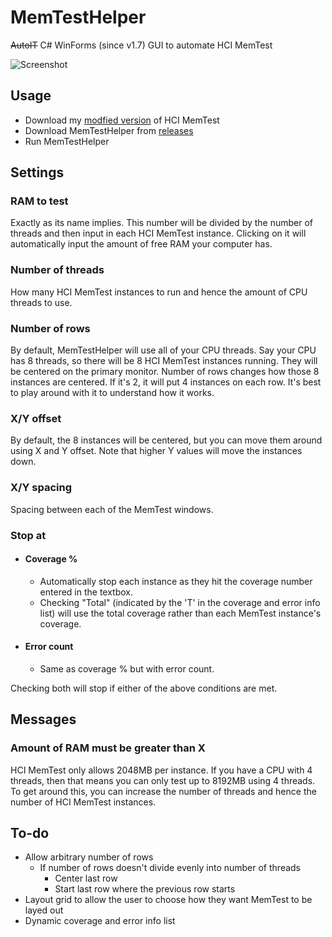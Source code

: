 # MemTestHelper
~~AutoIT~~ C# WinForms (since v1.7) GUI to automate HCI MemTest

![Screenshot](https://github.com/integralfx/MemTestHelper/raw/master/memtest_helper.jpg)

## Usage
* Download my [modfied version](https://github.com/integralfx/MemTestHelper/raw/master/memtest_6.0_no_nag.exe) of HCI MemTest
* Download MemTestHelper from [releases](https://github.com/integralfx/MemTestHelper/releases)
* Run MemTestHelper

## Settings
### RAM to test
Exactly as its name implies. This number will be divided by the number of threads and then input in each HCI MemTest instance.
Clicking on it will automatically input the amount of free RAM your computer has.

### Number of threads
How many HCI MemTest instances to run and hence the amount of CPU threads to use.

### Number of rows
By default, MemTestHelper will use all of your CPU threads. Say your CPU has 8 threads, so there will be 8 HCI MemTest instances running. They will be centered on the primary monitor. Number of rows changes how those 8 instances are centered. If it's 2, it will put 4 instances on each row. It's best to play around with it to understand how it works.

### X/Y offset
By default, the 8 instances will be centered, but you can move them around using X and Y offset. Note that higher Y values will move the instances down.

### X/Y spacing
Spacing between each of the MemTest windows.

### Stop at
* #### Coverage %
  * Automatically stop each instance as they hit the coverage number entered in the textbox.
  * Checking "Total" (indicated by the 'T' in the coverage and error info list) will use the total coverage rather than each MemTest instance's coverage.
* #### Error count
  * Same as coverage % but with error count.

Checking both will stop if either of the above conditions are met.

## Messages
### Amount of RAM must be greater than X
HCI MemTest only allows 2048MB per instance. If you have a CPU with 4 threads, then that means you can only test up to 8192MB using 4 threads. To get around this, you can increase the number of threads and hence the number of HCI MemTest instances.

## To-do
* Allow arbitrary number of rows
  * If number of rows doesn't divide evenly into number of threads
    * Center last row
    * Start last row where the previous row starts
* Layout grid to allow the user to choose how they want MemTest to be layed out
* Dynamic coverage and error info list

